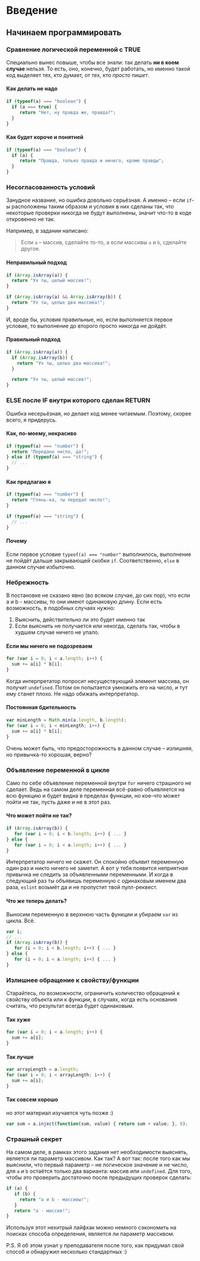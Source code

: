 # Введение

## Начинаем программировать

### Сравнение логической переменной с TRUE

Специально вынес повыше, чтобы все знали: так делать **ни в коем случае** нельзя. То есть, оно, конечно, будет работать, но именно такой код выделяет тех, кто думает, от тех, кто *просто пишет*.

#### Как делать не надо

``` javascript
if (typeof(a) === "boolean") {
  if (a === true) {
     return "Нет, ну правда же, правда?";
  }
}
```

#### Как будет короче и понятней

``` javascript
if (typeof(a) === "boolean") {
  if (a) {
     return "Правда, только правда и ничего, кроме правды";
  }
}
```

### Несогласованность условий

Занудное название, но ошибка довольно серьёзная. А именно – если `if`-ы расположены
таким образом и условия в них сделаны так, что некоторые проверки никогда не будут
выполнены, значит что-то в коде откровенно не так.

Например, в задании написано:

> Если `a` – массив, сделайте то-то, а если массивы `a` и `b`, сделайте другое.

#### Неправильный подход

``` javascript
if (Array.isArray(a)) {
  return "Ух ты, целый массив!";
}

if (Array.isArray(a) && Array.isArray(b)) {
  return "Ух ты, целых два массива!";
}
```

И, вроде бы, условия правильные, но, если выполняется первое условие, то выполнение до второго просто никогда не дойдёт.

#### Правильный подход

``` javascript
if (Array.isArray(a)) {
  if (Array.isArray(b)) {
    return "Ух ты, целых два массива!";
  }

  return "Ух ты, целый массив!";
}
```

### ELSE после IF внутри которого сделан RETURN

Ошибка несерьёзная, но делает код менее читаемым. Поэтому, скорее всего, я придерусь.

#### Как, по-моему, некрасиво

``` javascript
if (typeof(a) === "number") {
  return "Передано число, да!";
} else if (typeof(a) === "string") {
  // ...
}
```

#### Как предлагаю я

``` javascript
if (typeof(a) === "number") {
  return "Глянь-ка, ты передал число!";
}

if (typeof(a) === "string") {
  // ...
}
```

#### Почему

Если первое условие `typeof(a) === "number"` выполнилось, выполнение не пойдёт дальше закрывающей скобки `if`. Соответственно, `else` в данном случае избыточно.

### Небрежность

В постановке не сказано явно (во всяком случае, до сих пор), что если a и b - массивы, то они имеют одинаковую длину. Если есть возможность, в подобных случаях нужно:

1. Выяснить, действительно ли это будет именно так
2. Если выяснить не получается или некогда, сделать так, чтобы в худшем случае ничего не упало.

#### Если мы ничего не подозреваем

``` javascript
for (var i = 0; i < a.length; i++) {
  sum += a[i] * b[i];
}
```

Когда интерпретатор попросит несуществующий элемент массива, он получит `undefined`. Потом он попытается умножить его на число, и тут ему станет плохо. Не надо обижать интерпретатор.

#### Постоянная бдительность

``` javascript
var minLength = Math.min(a.length, b.length);
for (var i = 0; i < minLength; i++) {
  sum += a[i] * b[i];
}
```

Очень может быть, что предосторожность в данном случае – излишняя, но привычка-то хорошая, верно?

### Объявление переменной в цикле

Само по себе объявление переменной внутри `for` ничего страшного не сделает.
Ведь на самом деле переменная всё-равно объявляется на всю функцию и будет видна
в пределах функции, но кое-что может пойти не так, пусть даже и не в этот раз.

#### Что может пойти не так?

``` javascript
if (Array.isArray(b)) {
   for (var i = 0; i < b.length; i++) { ... }
} else {
   for (var i = 0; i < a.length; i++) { ... }
}
```

Интерпретатор ничего не скажет. Он спокойно объявит переменную один раз и никто ничего не заметит. А вот у тебя появится неприятная привычка не следить за объявленными переменными. И когда в следующий раз ты объявишь переменную с одинаковым именем два раза, `eslint` возьмёт да и не пропустит твой пулл-реквест.

#### Что же теперь делать?

Выносим переменную в верхнюю часть функции и убираем `var` из цикла. Всё.

``` javascript
var i;
// ...
if (Array.isArray(b)) {
   for (i = 0; i < b.length; i++) { ... }
} else {
   for (i = 0; i < a.length; i++) { ... }
}
```

### Излишнее обращение к свойству/функции

Старайтесь, по возможности, ограничить количество обращений к свойству объекта или к функции, в случаях, когда есть основания считать, что результат всегда будет одинаковым.

#### Так хуже

``` javascript
for (var i = 0; i < a.length; i++) {
  sum += a[i];
}
```

#### Так лучше

``` javascript
var arrayLength = a.length;
for (var i = 0; i < arrayLength; i++) {
  sum += a[i];
}
```

#### Так совсем хорошо

но этот материал изучается чуть позже :)

``` javascript
var sum = a.inject(function(sum, value) { return sum + value; }, 0);
```

### Страшный секрет

На самом деле, в рамках этого задания нет необходимости выяснять, является ли параметр массивом. Как так? А вот так: после того как мы выяснили, что первый параметр – не логическое значение и не число, для `a` и `b` остаётся только два варианта: массив или `undefined`. Для того, чтобы это проверить достаточно после предыдущих проверок сделать:

``` javascript
if (a) {
   if (b) {
     return "a и b - массивы!";
   }
   return "a - массив!";
}
```

Используя этот нехитрый лайфхак можно немного сэкономить на поисках способа определения, является ли параметр массивом.

P.S. Я об этом узнал у преподавателя после того, как придумал свой способ и обнаружил несколько стандартных :)